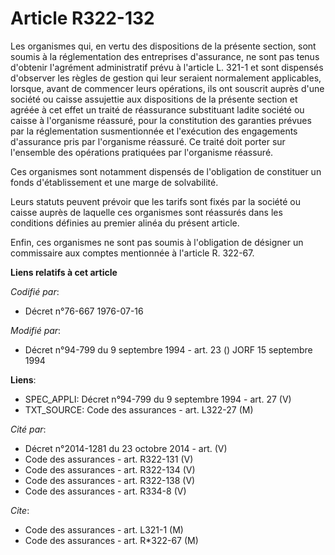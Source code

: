 # Article R322-132

Les organismes qui, en vertu des dispositions de la présente section, sont soumis à la réglementation des entreprises
d'assurance, ne sont pas tenus d'obtenir l'agrément administratif prévu à l'article L. 321-1 et sont dispensés d'observer les
règles de gestion qui leur seraient normalement applicables, lorsque, avant de commencer leurs opérations, ils ont souscrit
auprès d'une société ou caisse assujettie aux dispositions de la présente section et agréée à cet effet un traité de
réassurance substituant ladite société ou caisse à l'organisme réassuré, pour la constitution des garanties prévues par la
réglementation susmentionnée et l'exécution des engagements d'assurance pris par l'organisme réassuré. Ce traité doit porter
sur l'ensemble des opérations pratiquées par l'organisme réassuré.

Ces organismes sont notamment dispensés de l'obligation de constituer un fonds d'établissement et une marge de solvabilité.

Leurs statuts peuvent prévoir que les tarifs sont fixés par la société ou caisse auprès de laquelle ces organismes sont
réassurés dans les conditions définies au premier alinéa du présent article.

Enfin, ces organismes ne sont pas soumis à l'obligation de désigner un commissaire aux comptes mentionnée à l'article R.
322-67.

**Liens relatifs à cet article**

_Codifié par_:

  - Décret n°76-667 1976-07-16

_Modifié par_:

  - Décret n°94-799 du 9 septembre 1994 - art. 23 () JORF 15 septembre 1994

**Liens**:

  - SPEC_APPLI: Décret n°94-799 du 9 septembre 1994 - art. 27 (V)
  - TXT_SOURCE: Code des assurances - art. L322-27 (M)

_Cité par_:

  - Décret n°2014-1281 du 23 octobre 2014 - art. (V)
  - Code des assurances - art. R322-131 (V)
  - Code des assurances - art. R322-134 (V)
  - Code des assurances - art. R322-138 (V)
  - Code des assurances - art. R334-8 (V)

_Cite_:

  - Code des assurances - art. L321-1 (M)
  - Code des assurances - art. R*322-67 (M)
